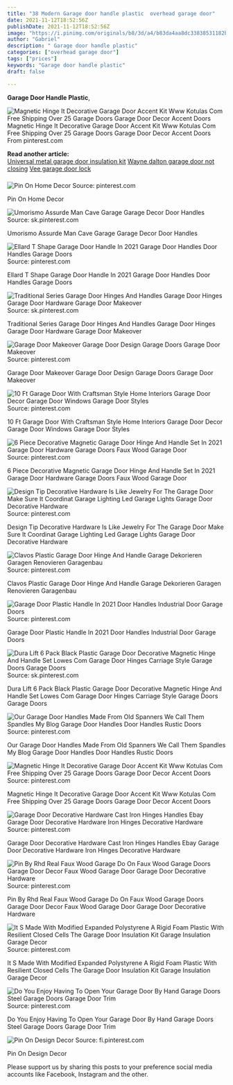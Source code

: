 ```yaml
---
title: "38 Modern Garage door handle plastic  overhead garage door"
date: 2021-11-12T18:52:56Z
publishDate: 2021-11-12T18:52:56Z
image: "https://i.pinimg.com/originals/b8/3d/a4/b83da4aa8dc33838531182b2ca8c84ca.jpg"
author: "Gabriel"
description: " Garage door handle plastic"
categories: ["overhead garage door"]
tags: ["prices"]
keywords: "Garage door handle plastic"
draft: false

---
```

<!-- Head tag Code -->
**Garage Door Handle Plastic**, 

![Magnetic Hinge It Decorative Garage Door Accent Kit Www Kotulas Com Free Shipping Over 25 Garage Doors Garage Door Decor Accent Doors](https://i.pinimg.com/originals/4b/4f/1e/4b4f1e886f27a4da96b2715f8c84b986.jpg "Magnetic Hinge It Decorative Garage Door Accent Kit Www Kotulas Com Free Shipping Over 25 Garage Doors Garage Door Decor Accent Doors")
Magnetic Hinge It Decorative Garage Door Accent Kit Www Kotulas Com Free Shipping Over 25 Garage Doors Garage Door Decor Accent Doors From pinterest.com

**Read another article:**  
[Universal metal garage door insulation kit](/universal-metal-garage-door-insulation-kit/)
[Wayne dalton garage door not closing](/wayne-dalton-garage-door-not-closing/)
[Vee garage door lock](/vee-garage-door-lock/)




### 

 


![Pin On Home Decor](https://i.pinimg.com/originals/f7/85/0b/f7850bf029bc312148c6fa91846d4bbf.png "Pin On Home Decor")
Source: pinterest.com

Pin On Home Decor  

![Umorismo Assurde Man Cave Garage Garage Decor Door Handles](https://i.pinimg.com/564x/0e/35/10/0e3510338da811dba648268814d9d198.jpg "Umorismo Assurde Man Cave Garage Garage Decor Door Handles")
Source: sk.pinterest.com

Umorismo Assurde Man Cave Garage Garage Decor Door Handles  

![Ellard T Shape Garage Door Handle In 2021 Garage Door Handles Door Handles Garage Doors](https://i.pinimg.com/474x/dd/79/ee/dd79ee1b7b325d53e8a508455c016570.jpg "Ellard T Shape Garage Door Handle In 2021 Garage Door Handles Door Handles Garage Doors")
Source: pinterest.com

Ellard T Shape Garage Door Handle In 2021 Garage Door Handles Door Handles Garage Doors  

![Traditional Series Garage Door Hinges And Handles Garage Door Hinges Garage Door Hardware Garage Door Makeover](https://i.pinimg.com/originals/39/97/32/39973269b938451776d54bc8ed25af21.jpg "Traditional Series Garage Door Hinges And Handles Garage Door Hinges Garage Door Hardware Garage Door Makeover")
Source: sk.pinterest.com

Traditional Series Garage Door Hinges And Handles Garage Door Hinges Garage Door Hardware Garage Door Makeover  

![Garage Door Makeover Garage Door Design Garage Doors Garage Door Makeover](https://i.pinimg.com/originals/c1/75/c7/c175c7136f7c8f4da3af5f4eecbaaea4.jpg "Garage Door Makeover Garage Door Design Garage Doors Garage Door Makeover")
Source: pinterest.com

Garage Door Makeover Garage Door Design Garage Doors Garage Door Makeover  

![10 Ft Garage Door With Craftsman Style Home Interiors Garage Door Decor Garage Door Windows Garage Door Styles](https://i.pinimg.com/originals/f4/d5/23/f4d52345147a9ea05a94db79c851412f.jpg "10 Ft Garage Door With Craftsman Style Home Interiors Garage Door Decor Garage Door Windows Garage Door Styles")
Source: pinterest.com

10 Ft Garage Door With Craftsman Style Home Interiors Garage Door Decor Garage Door Windows Garage Door Styles  

![6 Piece Decorative Magnetic Garage Door Hinge And Handle Set In 2021 Garage Door Hardware Garage Doors Faux Wood Garage Door](https://i.pinimg.com/originals/4d/14/3b/4d143b2a1d76e8029de3dd532f6a061f.jpg "6 Piece Decorative Magnetic Garage Door Hinge And Handle Set In 2021 Garage Door Hardware Garage Doors Faux Wood Garage Door")
Source: pinterest.com

6 Piece Decorative Magnetic Garage Door Hinge And Handle Set In 2021 Garage Door Hardware Garage Doors Faux Wood Garage Door  

![Design Tip Decorative Hardware Is Like Jewelry For The Garage Door Make Sure It Coordinat Garage Lighting Led Garage Lights Garage Door Decorative Hardware](https://i.pinimg.com/originals/1f/10/66/1f1066be7c308d71eda908d2f203e7ae.png "Design Tip Decorative Hardware Is Like Jewelry For The Garage Door Make Sure It Coordinat Garage Lighting Led Garage Lights Garage Door Decorative Hardware")
Source: pinterest.com

Design Tip Decorative Hardware Is Like Jewelry For The Garage Door Make Sure It Coordinat Garage Lighting Led Garage Lights Garage Door Decorative Hardware  

![Clavos Plastic Garage Door Hinge And Handle Garage Dekorieren Garagen Renovieren Garagenbau](https://i.pinimg.com/736x/9e/36/e7/9e36e7f0e38710a418685a32bb424215.jpg "Clavos Plastic Garage Door Hinge And Handle Garage Dekorieren Garagen Renovieren Garagenbau")
Source: pinterest.com

Clavos Plastic Garage Door Hinge And Handle Garage Dekorieren Garagen Renovieren Garagenbau  

![Garage Door Plastic Handle In 2021 Door Handles Industrial Door Garage Doors](https://i.pinimg.com/474x/32/f8/6c/32f86cc0d2b33a3016adad6c5e5cccb0.jpg "Garage Door Plastic Handle In 2021 Door Handles Industrial Door Garage Doors")
Source: pinterest.com

Garage Door Plastic Handle In 2021 Door Handles Industrial Door Garage Doors  

![Dura Lift 6 Pack Black Plastic Garage Door Decorative Magnetic Hinge And Handle Set Lowes Com Garage Door Hinges Carriage Style Garage Doors Garage Doors](https://i.pinimg.com/originals/83/d8/52/83d8525ca9bc9e0dc787dddec3f10884.png "Dura Lift 6 Pack Black Plastic Garage Door Decorative Magnetic Hinge And Handle Set Lowes Com Garage Door Hinges Carriage Style Garage Doors Garage Doors")
Source: sk.pinterest.com

Dura Lift 6 Pack Black Plastic Garage Door Decorative Magnetic Hinge And Handle Set Lowes Com Garage Door Hinges Carriage Style Garage Doors Garage Doors  

![Our Garage Door Handles Made From Old Spanners We Call Them Spandles My Blog Garage Door Handles Door Handles Rustic Doors](https://i.pinimg.com/736x/d7/3c/8c/d73c8c2ab7fcd8d3c3386400413cee4c.jpg "Our Garage Door Handles Made From Old Spanners We Call Them Spandles My Blog Garage Door Handles Door Handles Rustic Doors")
Source: pinterest.com

Our Garage Door Handles Made From Old Spanners We Call Them Spandles My Blog Garage Door Handles Door Handles Rustic Doors  

![Magnetic Hinge It Decorative Garage Door Accent Kit Www Kotulas Com Free Shipping Over 25 Garage Doors Garage Door Decor Accent Doors](https://i.pinimg.com/originals/4b/4f/1e/4b4f1e886f27a4da96b2715f8c84b986.jpg "Magnetic Hinge It Decorative Garage Door Accent Kit Www Kotulas Com Free Shipping Over 25 Garage Doors Garage Door Decor Accent Doors")
Source: pinterest.com

Magnetic Hinge It Decorative Garage Door Accent Kit Www Kotulas Com Free Shipping Over 25 Garage Doors Garage Door Decor Accent Doors  

![Garage Door Decorative Hardware Cast Iron Hinges Handles Ebay Garage Door Decorative Hardware Iron Hinges Decorative Hardware](https://i.pinimg.com/736x/40/0f/d2/400fd2344aceb5dbb6f2a15674678b64--garage-door-decorative-hardware-garage-doors.jpg "Garage Door Decorative Hardware Cast Iron Hinges Handles Ebay Garage Door Decorative Hardware Iron Hinges Decorative Hardware")
Source: pinterest.com

Garage Door Decorative Hardware Cast Iron Hinges Handles Ebay Garage Door Decorative Hardware Iron Hinges Decorative Hardware  

![Pin By Rhd Real Faux Wood Garage Do On Faux Wood Garage Doors Garage Door Decor Faux Wood Garage Door Garage Door Decorative Hardware](https://i.pinimg.com/originals/fa/88/63/fa88635eaee4325fe0fdfc8d1f16f5d0.jpg "Pin By Rhd Real Faux Wood Garage Do On Faux Wood Garage Doors Garage Door Decor Faux Wood Garage Door Garage Door Decorative Hardware")
Source: pinterest.com

Pin By Rhd Real Faux Wood Garage Do On Faux Wood Garage Doors Garage Door Decor Faux Wood Garage Door Garage Door Decorative Hardware  

![It S Made With Modified Expanded Polystyrene A Rigid Foam Plastic With Resilient Closed Cells The Garage Door Insulation Kit Garage Insulation Garage Decor](https://i.pinimg.com/originals/01/c3/c1/01c3c15a2b9c01e8148bb5573b0eced0.jpg "It S Made With Modified Expanded Polystyrene A Rigid Foam Plastic With Resilient Closed Cells The Garage Door Insulation Kit Garage Insulation Garage Decor")
Source: pinterest.com

It S Made With Modified Expanded Polystyrene A Rigid Foam Plastic With Resilient Closed Cells The Garage Door Insulation Kit Garage Insulation Garage Decor  

![Do You Enjoy Having To Open Your Garage Door By Hand Garage Doors Steel Garage Doors Garage Door Trim](https://i.pinimg.com/564x/e0/08/ce/e008ced5c38459b8ed5d8375edf6c770--garage-door-sales-garage-door-makeover.jpg "Do You Enjoy Having To Open Your Garage Door By Hand Garage Doors Steel Garage Doors Garage Door Trim")
Source: pinterest.com

Do You Enjoy Having To Open Your Garage Door By Hand Garage Doors Steel Garage Doors Garage Door Trim  

![Pin On Design Decor](https://i.pinimg.com/originals/b8/3d/a4/b83da4aa8dc33838531182b2ca8c84ca.jpg "Pin On Design Decor")
Source: fi.pinterest.com

Pin On Design Decor  

Please support us by sharing this posts to your preference social media accounts like Facebook, Instagram and the other.

